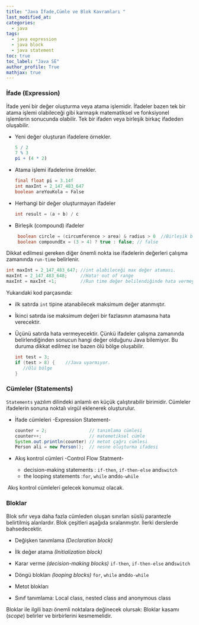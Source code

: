 ```yaml
---
title: "Java İfade,Cümle ve Blok Kavramları "
last_modified_at:
categories: 
  - java
tags:
  - java expression
  - java block
  - java statement
toc: true
toc_label: "Java SE"
author_profile: True
mathjax: true
---
```


### İfade (Expression)

İfade yeni bir değer oluşturma veya atama işlemidir. İfadeler bazen tek bir atama işlemi olabileceği gibi karmaşık matematiksel ve fonksiyonel işlemlerin sonucunda olabilir. Tek bir ifaden veya birleşik birkaç ifadeden oluşabilir.  

- Yeni değer oluşturan ifadelere örnekler.

  ```mathematica
  5 / 2    
  7 % 3
  pi + (4 * 2) 
  ```

- Atama işlemi ifadelerine örnekler.

  ```java
  final float pi = 3.14f
  int maxInt = 2_147_483_647
  boolean areYouKola = False
  ```

- Herhangi bir değer oluşturmayan ifadeler

  ```java
  int result = (a + b) / c  
  ```

- Birleşik (compound) ifadeler

   ```java
    boolean circle = (circumference > area) & radius > 0  //Birleşik bir ifade(expression)
    boolean compoundEx = (3 > 4) ? true : false; // false
   ```


Dikkat edilmesi gereken diğer önemli nokta ise ifadelerin değerleri çalışma zamanında `run-time` belirlenir. 

```java
int maxInt = 2_147_483_647; //int alabileceği max değer ataması.
maxInt = 2_147_483_648;     //Hata! out of range
maxInt = maxInt +1;         //Run time değer belilendiğinde hata vermeyecektir.
```

 Yukarıdaki kod parçasında:  

- ilk satırda `int` tipine atanabilecek maksimum değer atanmıştır.  

- İkinci satırda ise maksimum değeri bir fazlasının  atamasına hata verecektir.  

- Üçünü satırda hata vermeyecektir. Çünkü ifadeler çalışma zamanında belirlendiğinden sonucun hangi değer olduğunu Java bilemiyor. Bu duruma dikkat edilmez ise bazen ölü bölge oluşabilir.

  ```java
  int test = 3;
  if (test > 8) {    //Java uyarmıyor.
  	 //Ölü bölge     
  }
  ```

### Cümleler (Statements)

`Statements` yazılım dilindeki anlamlı en küçük çalıştırabilir birimidir. Cümleler ifadelerin sonuna noktalı virgül eklenerek oluşturulur.  

- İfade cümleleri -Expression Statement-

  ```java
  counter = 2;                // tanımlama cümlesi
  counter++;                  // matemetiksel cümle
  System.out.println(counter) // metot çağrı cümlesi
  Person ali = new Person();  // nesne oluşturma ifadesi
  ```

- Akış kontrol cümleri -Control Flow Statment-

  - decision-making statements : `if-then`, `if-then-else` and`switch`
  - the looping statements :`for`, `while` and`do-while`

​       Akış kontrol cümleleri gelecek konumuz olacak.

### Bloklar

Blok sıfır veya daha fazla cümleden oluşan sınırları süslü parantezle belirtilmiş alanlardır.  Blok çeşitleri aşağıda sıralanmıştır. İlerki derslerde bahsedecektir.

- Değişken tanımlama *(Declaration block)*

- İlk değer atama *(Initialization block)*

- Karar verme *(decision-making blocks)* `if-then`, `if-then-else` and`switch`

- Döngü blokları *(looping blocks)* `for`, `while` and`do-while`

- Metot blokları 

- Sınıf tanımlama: Local class, nested class and  anonymous class

Bloklar ile  ilgili bazı önemli noktalara değinecek olursak: Bloklar kasamı (*scope*)  belirler ve birbirlerini kesmemelidir.